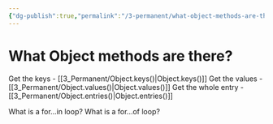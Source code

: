 ```yaml
---
{"dg-publish":true,"permalink":"/3-permanent/what-object-methods-are-there/","tags":["code/javascript"],"created":"2023-07-19T07:23:30.468-05:00","updated":"2023-09-05T14:46:14.440-05:00"}
---
```


# What Object methods are there?
Get the keys - [[3_Permanent/Object.keys()\|Object.keys()]]
Get the values - [[3_Permanent/Object.values()\|Object.values()]]
Get the whole entry - [[3_Permanent/Object.entries()\|Object.entries()]]

What is a for...in loop?
What is a for...of loop?